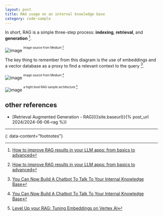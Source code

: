 ```yaml
---
layout: post
title: RAG usage on an internal knowledge base
category: code-sample
---
```


In short, RAG is a simple three-step process: __indexing__, __retrieval__, and __generation__ [^1].

![image](https://github.com/igorlima/unapologetic-thoughts/assets/1886786/c7c69f3a-06c6-4340-b0a9-41c5080cfd40)
<sup><sup>image source from Medium [^1]</sup></sup>

The key thing to remember from this diagram is the use of embeddings and a
vector database as a proxy to find a relevant context to the query [^2].

![image](https://github.com/igorlima/unapologetic-thoughts/assets/1886786/0d812cb4-9862-42b7-a17f-058375be2a58)
<sup><sup>image source from Medium [^2]</sup></sup>

![image](https://github.com/igorlima/unapologetic-thoughts/assets/1886786/ae858bcf-3284-4026-8cde-3e14a4ef36dd)
<sup><sup>a hight level RAG sample architecture [^3]</sup></sup>

## other references
- [Retrieval Augmented Generation - RAG]({{site.baseurl}}{% post_url 2024/2024-06-06-rag %})

---

{: data-content="footnotes"}

[^1]: [How to improve RAG results in your LLM apps: from basics to advanced](https://bootcamp.uxdesign.cc/how-to-improve-rag-results-in-your-llm-apps-from-basics-to-advanced-822818014144)
[^2]: [You Can Now Build A Chatbot To Talk To Your Internal Knowledge Base](https://levelup.gitconnected.com/you-can-now-build-a-chatbot-to-talk-to-your-internal-knowledge-base-b6066cacf2d5)
[^3]: [Level Up your RAG: Tuning Embeddings on Vertex AI](https://medium.com/google-cloud/level-up-your-rag-tuning-embeddings-on-vertex-ai-901bb7f65bd0)
